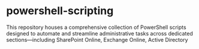 # powershell-scripting
This repository houses a comprehensive collection of PowerShell scripts designed to automate and streamline administrative tasks across dedicated sections—including SharePoint Online, Exchange Online, Active Directory
